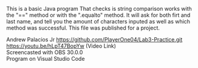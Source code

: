 This is a basic Java program That checks is string comparison works with the "==" method or with the ".equalto" method.
It will ask for both firt and last name, and tell you the amount of characters inputed as well as which method was successful.
This file was published for a project.

Andrew Palacios Jr
https://github.com/PlayerOne04/Lab3-Practice.git     
https://youtu.be/hLpT47BopYw (Video Link)      
Screencasted with OBS 30.0.0      
Program on Visual Studio Code     
